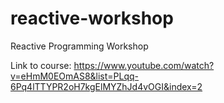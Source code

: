 # reactive-workshop
Reactive Programming Workshop


Link to course:
https://www.youtube.com/watch?v=eHmM0EOmAS8&list=PLqq-6Pq4lTTYPR2oH7kgElMYZhJd4vOGI&index=2
